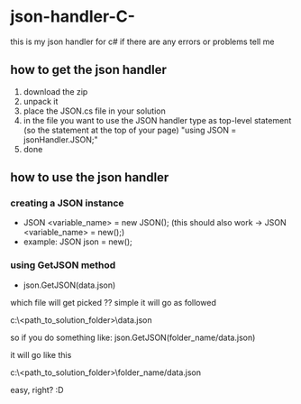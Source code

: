 # json-handler-C-
this is my json handler for c# if there are any errors or problems tell me

## how to get the json handler

1. download the zip
2. unpack it
3. place the JSON.cs file in your solution
4. in the file you want to use the JSON handler type as top-level statement (so the statement at the top of your page) "using JSON = jsonHandler.JSON;"
5. done

## how to use the json handler

### creating a JSON instance
- JSON <variable_name> = new JSON(); (this should also work -> JSON <variable_name> = new();)
- example: JSON json = new();

### using GetJSON method
- json.GetJSON(data.json)

which file will get picked ??
simple it will go as followed

c:\\<path_to_solution_folder>\\data.json

so if you do something like:
json.GetJSON(folder_name/data.json)

it will go like this 

c:\\<path_to_solution_folder>\\folder_name/data.json


easy, right? :D
